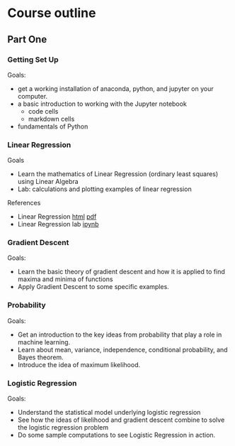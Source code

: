 # Course outline

## Part One

### Getting Set Up

Goals: 

- get a working installation of anaconda, python, and jupyter on your computer.
- a basic introduction to working with  the Jupyter notebook
  - code cells
  - markdown cells
- fundamentals of Python


### Linear Regression

Goals 

- Learn the mathematics of Linear Regression (ordinary least squares) using Linear Algebra
- Lab: calculations and plotting examples of linear regression

References

- Linear Regression [html](published_notes/LR.html)  [pdf](published_notes/LR.pdf)
- Linear Regression lab [ipynb](RegressionLab.ipynb)

### Gradient Descent

Goals:

- Learn the basic theory of gradient descent and how it is applied to find maxima and minima of functions
- Apply Gradient Descent to some specific examples.

### Probability

Goals:

- Get an introduction to the key ideas from probability that play a role in machine learning.
- Learn about mean, variance, independence, conditional probability, and Bayes theorem.
- Introduce the idea of maximum likelihood.

### Logistic Regression

Goals: 

- Understand the statistical model underlying logistic regression
- See how the ideas of likelihood and gradient descent combine to solve the logistic regression problem
- Do some sample computations to see Logistic Regression in action.

